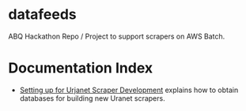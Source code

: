 # datafeeds
ABQ Hackathon Repo / Project to support scrapers on AWS Batch.


# Documentation Index

- [Setting up for Urjanet Scraper Development](docs/urjanet_setup.md) explains how to obtain databases for 
    building new Uranet scrapers. 

